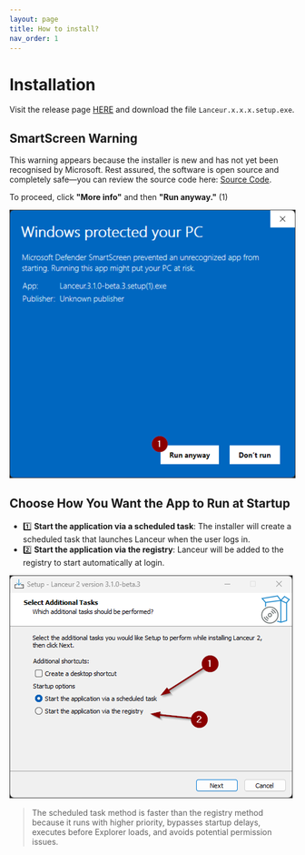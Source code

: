```yaml
---
layout: page
title: How to install?
nav_order: 1
---
```


# Installation

Visit the release page [HERE](https://github.com/jibedoubleve/lanceur-bis/releases) and download the file `Lanceur.x.x.x.setup.exe`.

## SmartScreen Warning

This warning appears because the installer is new and has not yet been recognised by Microsoft. Rest assured, the software is open source and completely safe—you can review the source code here: [Source Code](https://github.com/jibedoubleve/lanceur-bis).

To proceed, click **"More info"** and then **"Run anyway."** (1)

![Installation warning](assets/images/usermanual/install_warning_2.png)

## Choose How You Want the App to Run at Startup

- 1️⃣ **Start the application via a scheduled task**: The installer will create a scheduled task that launches Lanceur when the user logs in.
- 2️⃣ **Start the application via the registry**: Lanceur will be added to the registry to start automatically at login.

![Installation choice](assets/images/usermanual/install_choices.png)

> The scheduled task method is faster than the registry method because it runs with higher priority, bypasses startup delays, executes before Explorer loads, and avoids potential permission issues.

